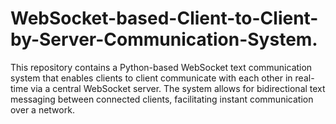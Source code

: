 # WebSocket-based-Client-to-Client-by-Server-Communication-System.
This repository contains a Python-based WebSocket text communication system that enables clients to client communicate with each other in real-time via a central WebSocket server. The system allows for bidirectional text messaging between connected clients, facilitating instant communication over a network.
